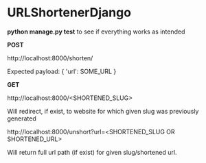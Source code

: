 # URLShortenerDjango

**python manage.py test** to see if everything works as intended

**POST**

http://localhost:8000/shorten/ 

Expected payload:
{
  'url': SOME_URL
}




**GET**

http://localhost:8000/<SHORTENED_SLUG>

Will redirect, if exist, to website for which given slug was previously generated

http://localhost:8000/unshort?url=<SHORTENED_SLUG OR SHORTENED_URL>

Will return full url path (if exist) for given slug/shortened url.
